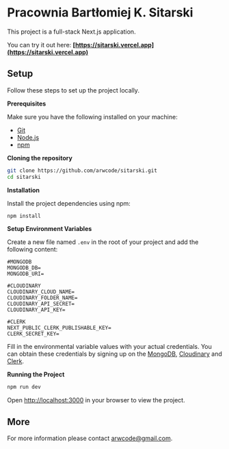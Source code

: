 # Pracownia Bartłomiej K. Sitarski



This project is a full-stack Next.js application.

You can try it out here: **[https://sitarski.vercel.app](https://sitarski.vercel.app)**


## Setup

Follow these steps to set up the project locally.

**Prerequisites**

Make sure you have the following installed on your machine:

- [Git](https://git-scm.com/)
- [Node.js](https://nodejs.org/en)
- [npm](https://www.npmjs.com/)

**Cloning the repository**

```bash
git clone https://github.com/arwcode/sitarski.git
cd sitarski
```

**Installation**

Install the project dependencies using npm:

```bash
npm install
```

**Setup Environment Variables**

Create a new file named `.env` in the root of your project and add the following content:

```env
#MONGODB
MONGODB_DB=
MONGODB_URI=

#CLOUDINARY
CLOUDINARY_CLOUD_NAME=
CLOUDINARY_FOLDER_NAME=
CLOUDINARY_API_SECRET=
CLOUDINARY_API_KEY=

#CLERK
NEXT_PUBLIC_CLERK_PUBLISHABLE_KEY=
CLERK_SECRET_KEY=
```

Fill in the environmental variable values with your actual credentials.
You can obtain these credentials by signing up on the [MongoDB](https://www.mongodb.com/), [Cloudinary](https://cloudinary.com) and [Clerk](https://clerk.com/).

**Running the Project**

```bash
npm run dev
```

Open [http://localhost:3000](http://localhost:3000) in your browser to view the project.

## More

For more information please contact [arwcode@gmail.com](mailto:arwcode@gmail.com).
